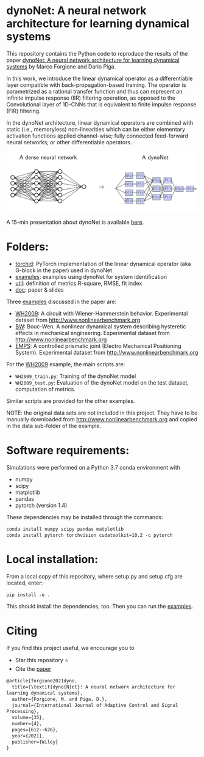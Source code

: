 # dynoNet: A neural network architecture for learning dynamical systems 

This repository contains the Python code to reproduce the results of the paper [dynoNet: A neural network architecture for learning dynamical systems](https://arxiv.org/pdf/2006.02250.pdf) by Marco Forgione and Dario Piga.

In this work, we introduce the linear dynamical operator as a differentiable layer compatible with back-propagation-based training. 
The operator is parametrized as a rational transfer function and thus can represent an infinite impulse response (IIR)
filtering operation, as opposed to the Convolutional layer of 1D-CNNs that is equivalent to finite impulse response (FIR) filtering.

In the dynoNet architecture, linear dynamical operators are combined with static (i.e., memoryless) non-linearities which can be either elementary
activation functions applied channel-wise; fully connected feed-forward neural networks; or other differentiable operators. 


![dense_dynonet](doc/dense_dynonet.png "A dense neural network vs. a dynoNet")

A 15-min presentation about dynoNet is available [here](https://www.youtube.com/watch?v=SrrlhGPLBrA&t=55s).

# Folders:
* [torchid](torchid):  PyTorch implementation of the linear dynamical operator (aka G-block in the paper) used in dynoNet
* [examples](examples): examples using dynoNet for system identification 
* [util](util): definition of metrics R-square, RMSE, fit index 
* [doc](doc): paper & slides

Three [examples](examples) discussed in the paper are:

* [WH2009](examples/WH2009): A circuit with Wiener-Hammerstein behavior. Experimental dataset from http://www.nonlinearbenchmark.org
* [BW](examples/BW): Bouc-Wen. A nonlinear dynamical system describing hysteretic effects in mechanical engineering. Experimental dataset from http://www.nonlinearbenchmark.org
* [EMPS](examples/EMPS): A controlled prismatic joint (Electro Mechanical Positioning System). Experimental dataset from http://www.nonlinearbenchmark.org

For the [WH2009](examples/WH2009) example, the main scripts are:

 *  ``WH2009_train.py``: Training of the dynoNet model
 *  ``WH2009_test.py``: Evaluation of the dynoNet model on the test dataset,  computation of metrics.
  
Similar scripts are provided for the other examples.

NOTE: the original data sets are not included in this project. They have to be manually downloaded from
http://www.nonlinearbenchmark.org and copied in the data sub-folder of the example.
# Software requirements:
Simulations were performed on a Python 3.7 conda environment with

 * numpy
 * scipy
 * matplotlib
 * pandas
 * pytorch (version 1.4)
 
These dependencies may be installed through the commands:

```
conda install numpy scipy pandas matplotlib
conda install pytorch torchvision cudatoolkit=10.2 -c pytorch
```

# Local installation:
From a local copy of this repository, where setup.py and setup.cfg are located, enter:

```
pip install -e .
```

This should install the dependencies, too. Then you can run the [examples](examples).
# Citing

If you find this project useful, we encourage you to

* Star this repository :star: 
* Cite the [paper](https://onlinelibrary.wiley.com/doi/abs/10.1002/acs.3216) 
```
@article{forgione2021dyno,
  title={\textit{dyno{N}et}: A neural network architecture for learning dynamical systems},
  author={Forgione, M. and Piga, D.},
  journal={International Journal of Adaptive Control and Signal Processing},
  volume={35},
  number={4},
  pages={612--626},
  year={2021},
  publisher={Wiley}
}
```
